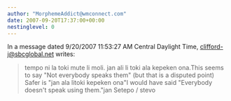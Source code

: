 ```yaml
---
author: "MorphemeAddict@wmconnect.com"
date: 2007-09-20T17:37:00+00:00
nestinglevel: 0
---
```

In a message dated 9/20/2007 11:53:27 AM Central Daylight Time, [clifford-j@sbcglobal.net](mailto://clifford-j@sbcglobal.net) writes:

> tempo ni la toki mute li moli. jan ali li toki ala kepeken ona.This seems to say "Not everybody speaks them" (but that is a disputed point) Safer is "jan ala litoki kepeken ona"I would have said "Everybody doesn't speak using them."jan Setepo / stevo